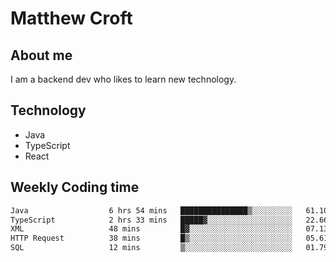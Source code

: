 # Matthew Croft

## About me
I am a backend dev who likes to learn new technology. 

## Technology
- Java
- TypeScript
- React

## Weekly Coding time
<!--START_SECTION:waka-->

```txt
Java                  6 hrs 54 mins   ███████████████▒░░░░░░░░░   61.10 %
TypeScript            2 hrs 33 mins   █████▓░░░░░░░░░░░░░░░░░░░   22.66 %
XML                   48 mins         █▓░░░░░░░░░░░░░░░░░░░░░░░   07.13 %
HTTP Request          38 mins         █▒░░░░░░░░░░░░░░░░░░░░░░░   05.61 %
SQL                   12 mins         ▒░░░░░░░░░░░░░░░░░░░░░░░░   01.79 %
```

<!--END_SECTION:waka-->
